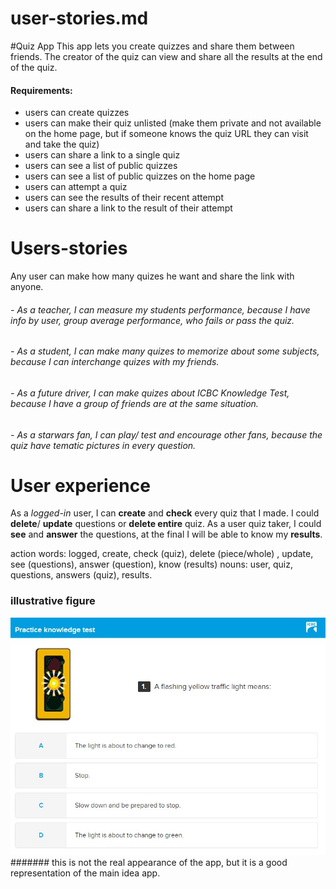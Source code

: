 # user-stories.md

#Quiz App
This app lets you create quizzes and share them between friends. The creator of the quiz can view and share all the results at the end of the quiz.

#### Requirements:
- users can create quizzes
- users can make their quiz unlisted (make them private and not available on the home page, but if someone knows the quiz URL they can visit and take the quiz)
- users can share a link to a single quiz
- users can see a list of public quizzes
- users can see a list of public quizzes on the home page
- users can attempt a quiz
- users can see the results of their recent attempt
- users can share a link to the result of their attempt

# Users-stories

Any user can make how many quizes he want and share the link with anyone.

###### - As a teacher, I can measure my students performance, because I have info by user, group average performance, who fails or pass the quiz.
###### - As a student, I can make many quizes to memorize about some subjects, because I can interchange quizes with my friends.

###### - As a future driver, I can make quizes about ICBC Knowledge Test, because I have a group of friends are at the same situation.

###### - As a starwars fan, I can play/ test and encourage other fans, because the quiz have tematic pictures in every question.

# User experience

As a *logged-in* user, I can **create** and **check** every quiz that I made.
I could **delete**/ **update** questions or **delete entire** quiz.
As a user quiz taker, I could **see** and **answer** the questions, at the final I will be able to know my **results**.

action words: logged, create, check (quiz), delete (piece/whole) , update, see (questions), answer (question), know (results)
nouns: user, quiz, questions, answers (quiz), results.

### illustrative figure
!["illustrative figure"](https://github.com/BlakeSartin/Mid-Term-Project/blob/master/planning/img/icbc_example.jpg)
####### this is not the real appearance of the app, but it is a good representation of the main idea app.
